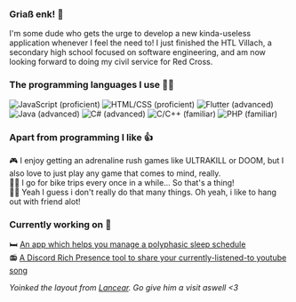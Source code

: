 ### Griaß enk! 👋
I'm some dude who gets the urge to develop a new kinda-useless application whenever I feel the need to! I just finished the HTL Villach, a secondary high school focused on software engineering, and am now looking forward to doing my civil service for Red Cross.

### The programming languages I use 🐱‍💻
![JavaScript (proficient)](https://img.shields.io/static/v1?label=JavaScript&logo=JavaScript&logoColor=eeeeee&message=proficient&color=blue&style=for-the-badge)
![HTML/CSS (proficient)](https://img.shields.io/static/v1?label=HTML%2fCSS&logo=HTML5&logoColor=eeeeee&message=proficient&color=blue&style=for-the-badge)
![Flutter (advanced)](https://img.shields.io/static/v1?label=Flutter&logo=Flutter&logoColor=eeeeee&message=advanced&color=green&style=for-the-badge)
![Java (advanced)](https://img.shields.io/static/v1?label=Java&logo=Java&logoColor=eeeeee&message=advanced&color=green&style=for-the-badge)
![C# (advanced)](https://img.shields.io/static/v1?label=C%23&logo=C-Sharp&logoColor=eeeeee&message=advanced&color=green&style=for-the-badge)
![C/C++ (familiar)](https://img.shields.io/static/v1?label=C%2fC%2b%2b&logo=C%2b%2b&logoColor=eeeeee&message=familiar&color=yellowgreen&style=for-the-badge)
![PHP (familiar)](https://img.shields.io/static/v1?label=PHP&logo=PHP&logoColor=eeeeee&message=familiar&color=yellowgreen&style=for-the-badge)

### Apart from programming I like 👍
🎮 I enjoy getting an adrenaline rush games like ULTRAKILL or DOOM, but I also love to just play any game that comes to mind, really.<br>
🚴‍♀️ I go for bike trips every once in a while... So that's a thing!<br>
🤷‍♂️ Yeah I guess i don't really do that many things. Oh yeah, i like to hang out with friend alot!

### Currently working on 🤠
🛏️ [An app which helps you manage a polyphasic sleep schedule](https://github.com/scarcheek/SleepScheduler)<br>
📻 [A Discord Rich Presence tool to share your currently-listened-to youtube song](https://github.com/scarcheek/DiscordRadio)<br>

*Yoinked the layout from [Lancear](https://github.com/Lancear). Go give him a visit aswell <3*
